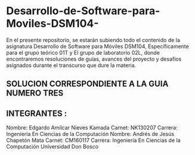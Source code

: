 
# Desarrollo-de-Software-para-Moviles-DSM104-
En el presente repositorio, se estarán subiendo todo el contenido de la asignatura Desarrollo de Software para Móviles DSM104, Específicamente para el grupo teórico 01T y El grupo de laboratorio 02L, donde encontraremos resoluciones de guías, avances del proyecto y desafíos asignados durante el transcurso que dure la materia. 
## SOLUCION CORRESPONDIENTE A LA GUIA NUMERO TRES

## INTEGRANTES : 
Nombre: Edgardo Amilcar Nieves Kamada
Carnet: NK130207 
Carrera: Ingeniería En Ciencias de la Computación 
Nombre: Andrés de Jesús Chapetón Mata Carnet: CM160117 Carrera: Ingeniería En Ciencias de la Computación
Universidad Don Bosco
